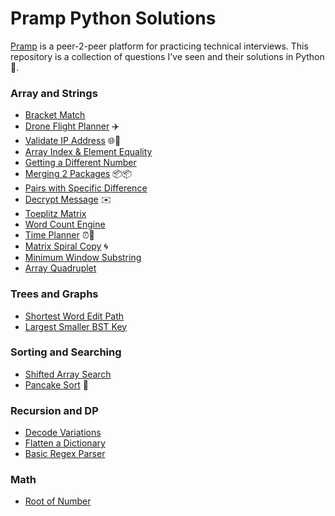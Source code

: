 # Pramp Python Solutions
[Pramp](http://pramp.com) is a peer-2-peer platform for practicing technical interviews. This repository is a collection of questions I've seen and their solutions in Python 🐍.

### Array and Strings
* [Bracket Match](code/bracket_match.py)
* [Drone Flight Planner](code/drone_flight_planner.py) ✈️
* [Validate IP Address](code/validate_ip_address.py) 🌐📍 
* [Array Index & Element Equality](code/arr_i_and_element_equality.py)
* [Getting a Different Number](code/getting_diff_num.py)
* [Merging 2 Packages](code/merging_2_packages.py) 📦📦
* [Pairs with Specific Difference](code/pairs_w_specific_diff.py)
* [Decrypt Message](code/decrypt_message.py) ✉️
* [Toeplitz Matrix](code/toeplitz_matrix.py)
* [Word Count Engine](code/word_count_engine.py)
* [Time Planner](code/time_planner.py) ⏰📓
* [Matrix Spiral Copy](code/matrix_spiral_copy.py) 🌀
* [Minimum Window Substring](smallest_substr_all_chars.py)
* [Array Quadruplet](code/array_quadruplet.py)

### Trees and Graphs
* [Shortest Word Edit Path](code/shortest_word_edit_path.py)
* [Largest Smaller BST Key](code/largest_smaller_bst_key.py)

### Sorting and Searching
* [Shifted Array Search](code/shifted_array_search.py)
* [Pancake Sort](code/pancake_sort.py) 🥞

### Recursion and DP
* [Decode Variations](code/decode_variations.py)
* [Flatten a Dictionary](code/flatten_dictionary.py)
* [Basic Regex Parser](code/basic_regex_parser.py)

### Math
* [Root of Number](code/root_of_number.py)

